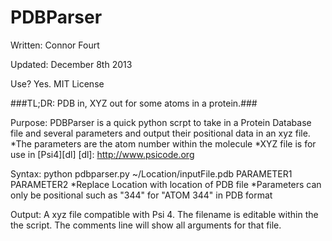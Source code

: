 PDBParser
=========
Written: Connor Fourt

Updated: December 8th 2013

Use? Yes. MIT License

###TL;DR: PDB in, XYZ out for some atoms in a protein.###

Purpose: PDBParser is a quick python scrpt to take in a Protein Database file
      and several parameters and output their positional data in an xyz file. 
    *The parameters are the atom number within the molecule
    *XYZ file is for use in [Psi4][dl]
[dl]: http://www.psicode.org


Syntax: python pdbparser.py ~/Location/inputFile.pdb PARAMETER1 PARAMETER2
    *Replace Location with location of PDB file
    *Parameters can only be positional such as "344" for "ATOM 344" in PDB format

Output: A xyz file compatible with Psi 4. The filename is editable within the 
      the script. The comments line will show all arguments for that file.

